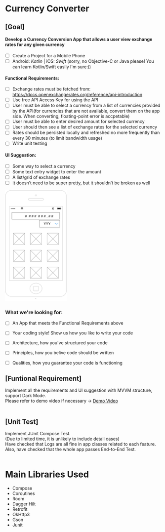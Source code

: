 # Currency Converter

## [Goal]

#### Develop a Currency Conversion App that allows a user view exchange rates for any given currency

- [ ] Create a Project for a Mobile Phone
- [ ] Android: _Kotlin_ | iOS: _Swift_ (sorry, no Objective-C or Java please! You can learn Kotlin/Swift easily I'm sure:))

#### Functional Requirements:
- [ ] Exchange rates must be fetched from: https://docs.openexchangerates.org/reference/api-introduction  
- [ ] Use free API Access Key for using the API
- [ ] User must be able to select a currency from a list of currencies provided by the API(for currencies that are not available, convert them on the app side. When converting, floating-point error is accpetable)
- [ ] User must be able to enter desired amount for selected currency
- [ ] User should then see a list of exchange rates for the selected currency
- [ ] Rates should be persisted locally and refreshed no more frequently than every 30 minutes (to limit bandwidth usage)
- [ ] Write unit testing

#### UI Suggestion:
- [ ] Some way to select a currency
- [ ] Some text entry widget to enter the amount
- [ ] A list/grid of exchange rates
- [ ] It doesn’t need to be super pretty, but it shouldn’t be broken as well  

![UI Suggested Wireframe](ui_suggestion.png)

### What we're looking for:
- [ ] An App that meets the Functional Requirements above
- [ ] Your coding style! Show us how you like to write your code
- [ ] Architecture, how you've structured your code
- [ ] Principles, how you belive code should be written
- [ ] Qualities, how you guarantee your code is functioning



## [Funtional Requirement]  
Implement all the requirements and UI suggestion with MVVM structure, support Dark Mode.  
Please refer to demo video if necessary → [Demo Video](https://youtu.be/O8s3Bd3pNNM)  
<br>

## [Unit Test]  
Implement JUnit Compose Test.  
(Due to limited time, it is unlikely to include detail cases)  
Have checked that Logs are all fine in app classes related to each feature.  
Also, have checked that the whole app passes End-to-End Test.  
<br>

# Main Libraries Used
* Compose
* Coroutines
* Room
* Dagger Hilt
* Retrofit
* OkHttp3
* Gson
* Junit
